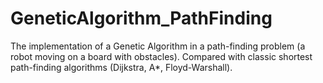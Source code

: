 # GeneticAlgorithm_PathFinding
The implementation of a Genetic Algorithm in a path-finding problem (a robot moving on a board with obstacles). Compared with classic shortest path-finding algorithms (Dijkstra, A*, Floyd-Warshall).
